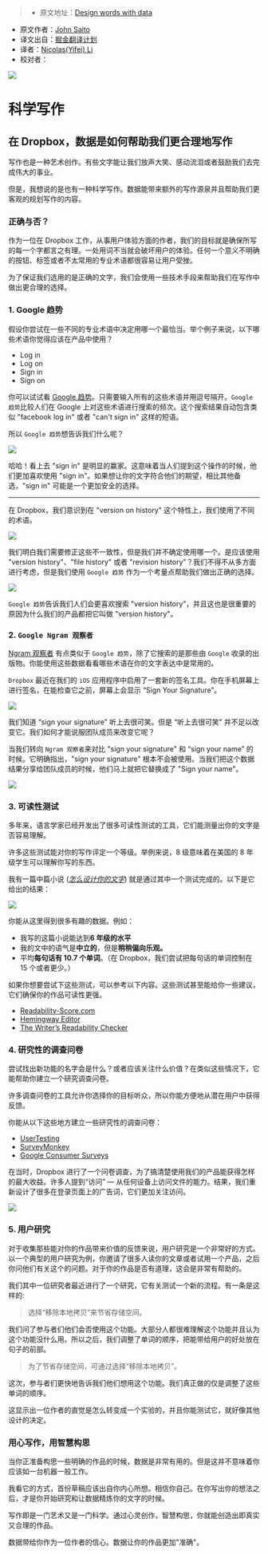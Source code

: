 > * 原文地址：[Design words with data](https://medium.com/dropbox-design/design-words-with-data-fe3c525994e7#.8dg1elnkf)
* 原文作者：[John Saito](https://medium.com/@jsaito)
* 译文出自：[掘金翻译计划](https://github.com/xitu/gold-miner)
* 译者：[Nicolas(Yifei) Li](https://github.com/yifili09)
* 校对者：

![](https://cdn-images-1.medium.com/max/1000/1*M1N7HJEyqpyaT71xVEBVSQ.jpeg)

# 科学写作

## 在 Dropbox，数据是如何帮助我们更合理地写作

写作也是一种艺术创作。有些文字能让我们放声大笑、感动流泪或者鼓励我们去完成伟大的事业。

但是，我想说的是也有一种科学写作。数据能带来额外的写作源泉并且帮助我们更客观的规划写作的内容。

### 正确与否？

作为一位在 Dropbox 工作，从事用户体验方面的作者，我们的目标就是确保所写的每一个字都言之有理。一处用词不当就会破坏用户的体验。任何一个意义不明确的按钮、标签或者不太常用的专业术语都很容易让用户受挫。

为了保证我们选用的是正确的文字，我们会使用一些技术手段来帮助我们在写作中做出更合理的选择。

### 1. Google 趋势

假设你尝试在一些不同的专业术语中决定用哪一个最恰当。举个例子来说，以下哪些术语你觉得应该在产品中使用？

- Log in
- Log on
- Sign in
- Sign on

你可以试试看 [Google 趋势](https://www.google.com/trends/)。只需要输入所有的这些术语并用逗号隔开。`Google 趋势`比较人们在 Google 上对这些术语进行搜索的频次。这个搜索结果自动包含类似 "facebook log in" 或者 "can't sign in" 这样的短语。

所以 `Google 趋势`想告诉我们什么呢？

![](https://cdn-images-1.medium.com/max/800/1*9NBykN1q0YApaT2h4s4NCw.png)

哈哈！看上去 "sign in" 是明显的赢家。这意味着当人们提到这个操作的时候，他们更加喜欢使用 "sign in"。如果想让你的文字符合他们的期望，相比其他备选，"sign in" 可能是一个更加安全的选择。 

---

在 Dropbox，我们意识到在 "version on history" 这个特性上，我们使用了不同的术语。 

![](https://cdn-images-1.medium.com/max/800/1*ohhKBv3jQfTbFB8CJapZ0Q.png)

我们明白我们需要修正这些不一致性，但是我们并不确定使用哪一个。是应该使用 "version history"、"file history" 或者 "revision history"？我们不得不从多方面进行考虑，但是我们使用 `Google 趋势` 作为一个考量点帮助我们做出正确的选择。

![](https://cdn-images-1.medium.com/max/800/1*HvjhGsKR3ZtutkZlfDToAQ.png)

`Google 趋势`告诉我们人们会更喜欢搜索 "version history"，并且这也是很重要的原因为什么我们的产品都把它叫做 "version history"。

### 2. `Google Ngram 观察者`

[Ngram 观察者](https://books.google.com/ngrams) 有点类似于 `Google 趋势`，除了它搜索的是那些由 `Google` 收录的出版物。你能使用这些数据看看哪些术语在你的文字表达中是常用的。

`Dropbox` 最近在我们的 `iOS` 应用程序中启用了一套新的签名工具。你在手机屏幕上进行签名，在能检查它之前，屏幕上会显示 “Sign Your Signature”。

![](https://cdn-images-1.medium.com/max/800/1*sGngF3GxPZhmfU2G7owU-g.png)

我们知道 “sign your signature” 听上去很可笑。但是 “听上去很可笑” 并不足以改变它。我们如何才能说服团队成员来改变它呢？

当我们转向 `Ngram 观察者`来对比 "sign your signature" 和 “sign your name” 的时候。它明确指出，"sign your signature" 根本不会被使用。当我们把这个数据结果分享给团队成员的时候，他们马上就把它替换成了 "Sign your name"。

![](https://cdn-images-1.medium.com/max/800/1*Pg44k4J9VFHaEjQZcr0UwA.png)

### 3. 可读性测试

多年来，语言学家已经开发出了很多可读性测试的工具，它们能测量出你的文字是否容易理解。

许多这些测试能对你的写作评定一个等级。举例来说，8 级意味着在美国的 8 年级学生可以理解你写的东西。

我有一篇中篇小说 ([*怎么设计你的文字*](https://medium.com/@jsaito/how-to-design-words-63d6965051e9#.i3r1l4g4h)) 就是通过其中一个测试完成的。以下是它给出的结果： 

![](https://cdn-images-1.medium.com/max/800/1*Y-EsgPfmIQ_S-2XxMMA9Tg.png)

你能从这里得到很多有趣的数据。例如：

- 我写的这篇小说能达到**6 年级的水平**
- 我的文中的语气是**中立的**，但是**稍稍偏向乐观。**
- 平均**每句话有 10.7 个单词**。（在 Dropbox，我们尝试把每句话的单词控制在 15 个或者更少。）

如果你想要尝试下这些测试，可以参考以下内容。这些测试甚至能给你一些建议，它们确保你的作品可读性更强。

- [Readability-Score.com](https://readability-score.com/)
- [Hemingway Editor](http://www.hemingwayapp.com/)
- [The Writer’s Readability Checker](http://www.thewriter.com/what-we-think/readability-checker/)

### 4. 研究性的调查问卷

尝试找出新功能的名字会是什么？或者应该关注什么价值？在类似这些情况下，它能帮助你建立一个研究调查问卷。

许多调查问卷的工具允许你选择你的目标听众，所以你能方便地从潜在用户中获得反馈。

你能从以下这些地方建立一些研究性的调查问卷：

- [UserTesting](https://www.usertesting.com/)
- [SurveyMonkey](https://www.surveymonkey.com/)
- [Google Consumer Surveys](https://www.google.com/insights/consumersurveys/home)

在当时，Dropbox 进行了一个问卷调查，为了搞清楚使用我们的产品能获得怎样的最大收益。许多人提到“访问” — 从任何设备上访问文件的能力。结果，我们重新设计了很多在登录页面上的广告词，它们更加关注访问。

![](https://cdn-images-1.medium.com/max/800/1*bbe8abkKDJ7ijX9wo-sD_A.png)

### 5. 用户研究

对于收集那些能对你的作品带来价值的反馈来说，用户研究是一个非常好的方式。以一个典型的用户研究为例，你邀请了很多人读你的文章或者试用一个产品，之后你问他们有关这个的问题。对于你的作品是否有道理，这会是非常有帮助的。

我们其中一位研究者最近进行了一个研究，它有关测试一个新的流程。有一条是这样的:

> 选择“移除本地拷贝”来节省存储空间。

我们问了参与者们他们会否使用这个功能。大部分人都很难理解这个功能并且认为这个功能没什么用。所以之后，我们调整了单词的顺序，把能带给用户的好处放在句子的前部。

> 为了节省存储空间，可通过选择“移除本地拷贝”。

这次，参与者们更快地告诉我们他们想用这个功能。我们真正做的仅是调整了这些单词的顺序。

这显示出一位作者的直觉是怎么转变成一个实验的，并且你能测试它，就好像其他设计的决定。

### 用心写作，用智慧构思

当你正准备构思一些明确的作品的时候，数据是非常有用的。但是这并不意味着你应该如一台机器一般工作。

我看它的方式，首份草稿应该出自你内心所想。相信你自己。在你写出你的想法之后，才是你开始研究和让数据精炼你的文字的时候。

写作即是一门艺术又是一门科学。通过心灵创作，智慧构思，你就能创造出即真实又合理的作品。

数据带给你作为一位作者的信心。数据让你的作品更加"准确"。
